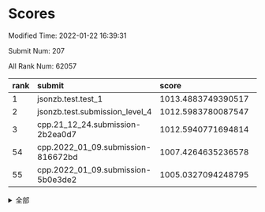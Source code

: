# Scores

Modified Time: 2022-01-22 16:39:31

Submit Num: 207

All Rank Num: 62057

| rank |               submit               |       score        |       sigma        | pk_num |
| :--- | :--------------------------------- | :----------------- | :----------------- | :----- |
| 1    | jsonzb.test.test_1                 | 1013.4883749390517 | 0.8200783269414766 | 1200   |
| 2    | jsonzb.test.submission_level_4     | 1012.5983780087547 | 0.8001775813000966 | 1192   |
| 3    | cpp.21_12_24.submission-2b2ea0d7   | 1012.5940771694814 | 0.7812180452011861 | 1201   |
| 54   | cpp.2022_01_09.submission-816672bd | 1007.4264635236578 | 0.7224753986251587 | 1191   |
| 55   | cpp.2022_01_09.submission-5b0e3de2 | 1005.0327094248795 | 0.7230313506490736 | 1200   |


<details>
<summary>全部</summary>

| rank |                 submit                 |       score        |       sigma        | pk_num |
| :--- | :------------------------------------- | :----------------- | :----------------- | :----- |
| 1    | jsonzb.test.test_1                     | 1013.4883749390517 | 0.8200783269414766 | 1200   |
| 2    | jsonzb.test.submission_level_4         | 1012.5983780087547 | 0.8001775813000966 | 1192   |
| 3    | cpp.21_12_24.submission-2b2ea0d7       | 1012.5940771694814 | 0.7812180452011861 | 1201   |
| 4    | gobigger.level_3.submission_level_3_40 | 1011.7965190725047 | 0.8026972328991608 | 1199   |
| 5    | gobigger.level_3.submission_level_3_8  | 1011.4661006709089 | 0.7872251663484403 | 1197   |
| 6    | gobigger.level_3.submission_level_3_4  | 1011.0573050755828 | 0.7696358418510617 | 1200   |
| 7    | gobigger.level_3.submission_level_3_15 | 1011.0562308432378 | 0.7582750767110454 | 1200   |
| 8    | gobigger.level_3.submission_level_3_45 | 1011.0042005408064 | 0.7532894382591884 | 1196   |
| 9    | gobigger.level_3.submission_level_3_18 | 1010.9551587345952 | 0.7782356048793486 | 1202   |
| 10   | gobigger.level_3.submission_level_3_1  | 1010.9260607254658 | 0.7652178023532518 | 1200   |
| 11   | gobigger.level_3.submission_level_3_24 | 1010.797249006985  | 0.7792302064104462 | 1203   |
| 12   | gobigger.level_3.submission_level_3_46 | 1010.7686742237271 | 0.767269980631377  | 1202   |
| 13   | gobigger.level_3.submission_level_3_23 | 1010.7364798198622 | 0.7985634872769024 | 1200   |
| 14   | gobigger.level_3.submission_level_3_5  | 1010.6311829961643 | 0.7500107334028636 | 1201   |
| 15   | gobigger.level_3.submission_level_3_37 | 1010.4293586524875 | 0.7565415599366908 | 1202   |
| 16   | gobigger.level_3.submission_level_3_10 | 1010.4252748723203 | 0.7847353412388165 | 1202   |
| 17   | gobigger.level_3.submission_level_3_42 | 1010.2964220701791 | 0.7563117212756195 | 1197   |
| 18   | gobigger.level_3.submission_level_3_35 | 1010.2162398823847 | 0.756418321875374  | 1195   |
| 19   | gobigger.level_3.submission_level_3_49 | 1010.1263716882423 | 0.7603391120729776 | 1204   |
| 20   | gobigger.level_3.submission_level_3_20 | 1009.9722040520096 | 0.7596586730966277 | 1197   |
| 21   | gobigger.level_3.submission_level_3_41 | 1009.9514458226721 | 0.7711640544590842 | 1205   |
| 22   | gobigger.level_3.submission_level_3_26 | 1009.9347710474857 | 0.7843320708459198 | 1199   |
| 23   | gobigger.level_3.submission_level_3_34 | 1009.8548993394083 | 0.7321499083612633 | 1200   |
| 24   | gobigger.level_3.submission_level_3_11 | 1009.7849819652802 | 0.7542079373429456 | 1198   |
| 25   | gobigger.level_3.submission_level_3_12 | 1009.7392625296005 | 0.7518040540630657 | 1196   |
| 26   | gobigger.level_3.submission_level_3_29 | 1009.718274672685  | 0.7556108504326413 | 1199   |
| 27   | gobigger.level_3.submission_level_3_13 | 1009.6714701193785 | 0.7644234389114726 | 1197   |
| 28   | gobigger.level_3.submission_level_3_25 | 1009.6686480300162 | 0.7567463293718948 | 1200   |
| 29   | gobigger.level_3.submission_level_3_32 | 1009.6670529344814 | 0.7449326298908521 | 1194   |
| 30   | gobigger.level_3.submission_level_3_2  | 1009.6561621717431 | 0.7714437016034379 | 1200   |
| 31   | gobigger.level_3.submission_level_3_19 | 1009.4190226780801 | 0.7548448884813819 | 1201   |
| 32   | gobigger.level_3.submission_level_3_6  | 1009.4087283018525 | 0.7583013785885241 | 1200   |
| 33   | gobigger.level_3.submission_level_3_43 | 1009.3811345422976 | 0.7525684631233093 | 1198   |
| 34   | gobigger.level_3.submission_level_3_9  | 1009.3485558941337 | 0.7831313893438084 | 1200   |
| 35   | gobigger.level_3.submission_level_3_33 | 1009.2926845066931 | 0.7549544816570634 | 1190   |
| 36   | gobigger.level_3.submission_level_3_38 | 1009.2459632519283 | 0.7717072689725254 | 1195   |
| 37   | gobigger.level_3.submission_level_3_44 | 1009.1646115974117 | 0.7557855456141429 | 1198   |
| 38   | gobigger.level_3.submission_level_3_39 | 1009.1474192123545 | 0.7514277253441157 | 1203   |
| 39   | gobigger.level_3.submission_level_3_30 | 1009.1127859731112 | 0.7670440434486919 | 1200   |
| 40   | gobigger.level_3.submission_level_3_21 | 1009.0726340787379 | 0.7381854601077589 | 1197   |
| 41   | gobigger.level_3.submission_level_3_3  | 1009.0636706956271 | 0.74714586674971   | 1198   |
| 42   | gobigger.level_3.submission_level_3_17 | 1009.0346524879941 | 0.7452713777366856 | 1194   |
| 43   | gobigger.level_3.submission_level_3_22 | 1008.9557766182068 | 0.7372562298613077 | 1202   |
| 44   | gobigger.level_3.submission_level_3_28 | 1008.863091715005  | 0.7334856195782135 | 1199   |
| 45   | gobigger.level_3.submission_level_3_14 | 1008.860857963742  | 0.7545000061591038 | 1200   |
| 46   | gobigger.level_3.submission_level_3_48 | 1008.7767725775212 | 0.7505007854909008 | 1198   |
| 47   | gobigger.level_3.submission_level_3_31 | 1008.7653071914027 | 0.7429976673243608 | 1197   |
| 48   | gobigger.level_3.submission_level_3_0  | 1008.7494785775236 | 0.7573133676514363 | 1195   |
| 49   | gobigger.level_3.submission_level_3_47 | 1008.4860565328751 | 0.7551701936399755 | 1196   |
| 50   | gobigger.level_3.submission_level_3_36 | 1008.2397039954802 | 0.7445608496710004 | 1202   |
| 51   | gobigger.level_3.submission_level_3_27 | 1008.2368588422909 | 0.7558271094852124 | 1203   |
| 52   | gobigger.level_3.submission_level_3_7  | 1007.9523986111631 | 0.7398338468516147 | 1197   |
| 53   | gobigger.level_3.submission_level_3_16 | 1007.9346004037504 | 0.7456198070591269 | 1198   |
| 54   | cpp.2022_01_09.submission-816672bd     | 1007.4264635236578 | 0.7224753986251587 | 1191   |
| 55   | cpp.2022_01_09.submission-5b0e3de2     | 1005.0327094248795 | 0.7230313506490736 | 1200   |
| 56   | gobigger.level_1.submission_level_1_28 | 1004.6723355049111 | 0.7202566998293197 | 1207   |
| 57   | gobigger.level_1.submission_level_1_39 | 1004.6577125227893 | 0.709078408750791  | 1199   |
| 58   | gobigger.level_1.submission_level_1_23 | 1004.5556735619889 | 0.7145979778442454 | 1200   |
| 59   | gobigger.level_1.submission_level_1_26 | 1004.5464814633565 | 0.7249073190950113 | 1194   |
| 60   | gobigger.level_1.submission_level_1_27 | 1004.5270358175634 | 0.725377079903732  | 1203   |
| 61   | gobigger.level_1.submission_level_1_19 | 1004.4936353830666 | 0.7169486607222014 | 1200   |
| 62   | gobigger.level_1.submission_level_1_3  | 1004.4917713271781 | 0.7204248636633132 | 1203   |
| 63   | gobigger.level_1.submission_level_1_25 | 1004.4370699971207 | 0.7139791051764046 | 1203   |
| 64   | gobigger.level_1.submission_level_1_36 | 1004.3798924357441 | 0.7169381150110421 | 1197   |
| 65   | gobigger.level_1.submission_level_1_12 | 1004.3624782664066 | 0.7158140444344299 | 1199   |
| 66   | gobigger.level_1.submission_level_1_32 | 1004.1759312526566 | 0.7167398925037649 | 1198   |
| 67   | gobigger.level_1.submission_level_1_4  | 1003.9389113348917 | 0.709042872638968  | 1196   |
| 68   | gobigger.level_1.submission_level_1_43 | 1003.8592593079222 | 0.7218561283707858 | 1202   |
| 69   | gobigger.level_1.submission_level_1_37 | 1003.8488579549646 | 0.7168756283124976 | 1197   |
| 70   | gobigger.level_1.submission_level_1_45 | 1003.7578166218991 | 0.7081959687252705 | 1197   |
| 71   | gobigger.level_1.submission_level_1_17 | 1003.7298678131256 | 0.7128076739322157 | 1200   |
| 72   | gobigger.level_1.submission_level_1_46 | 1003.6704394869794 | 0.7164550498583488 | 1199   |
| 73   | gobigger.level_1.submission_level_1_30 | 1003.6527304414927 | 0.710552124449899  | 1192   |
| 74   | gobigger.level_1.submission_level_1_11 | 1003.6452413625329 | 0.7167700688109969 | 1202   |
| 75   | gobigger.level_1.submission_level_1_41 | 1003.5118937365128 | 0.7132687033186187 | 1199   |
| 76   | gobigger.level_1.submission_level_1_2  | 1003.5103920286415 | 0.7161467252147297 | 1200   |
| 77   | gobigger.level_1.submission_level_1_24 | 1003.5052625924394 | 0.7212225886479638 | 1202   |
| 78   | gobigger.level_1.submission_level_1_31 | 1003.4516909889913 | 0.7216087443608677 | 1201   |
| 79   | gobigger.level_1.submission_level_1_20 | 1003.3876426928314 | 0.7060993930244231 | 1196   |
| 80   | gobigger.level_1.submission_level_1_8  | 1003.374156941842  | 0.7041681256170361 | 1202   |
| 81   | gobigger.level_1.submission_level_1_40 | 1003.3678820838895 | 0.718946820821675  | 1195   |
| 82   | gobigger.level_1.submission_level_1_5  | 1003.3381918307296 | 0.7257323504678804 | 1199   |
| 83   | gobigger.level_1.submission_level_1_1  | 1003.3218496239922 | 0.7224637455124029 | 1204   |
| 84   | gobigger.level_1.submission_level_1_34 | 1003.2701345960755 | 0.7340558799828619 | 1204   |
| 85   | gobigger.level_1.submission_level_1_22 | 1003.2088236675119 | 0.7216782389855503 | 1201   |
| 86   | gobigger.level_1.submission_level_1_16 | 1003.2041741665724 | 0.7120519049299024 | 1201   |
| 87   | gobigger.level_1.submission_level_1_38 | 1003.0684542447752 | 0.7240843390403275 | 1198   |
| 88   | gobigger.level_1.submission_level_1_33 | 1003.0377044399407 | 0.7145070003521797 | 1204   |
| 89   | gobigger.level_1.submission_level_1_13 | 1002.9706986716037 | 0.712059035046585  | 1194   |
| 90   | gobigger.level_1.submission_level_1_49 | 1002.9470192268823 | 0.7039918493846403 | 1201   |
| 91   | gobigger.level_1.submission_level_1_35 | 1002.9101441553537 | 0.7218442095470209 | 1197   |
| 92   | gobigger.level_1.submission_level_1_18 | 1002.9069397375631 | 0.7214441299758063 | 1199   |
| 93   | gobigger.level_1.submission_level_1_14 | 1002.7527672853439 | 0.7206665226916719 | 1199   |
| 94   | gobigger.level_1.submission_level_1_15 | 1002.7054210533723 | 0.715929141011719  | 1201   |
| 95   | gobigger.level_1.submission_level_1_9  | 1002.6707460689219 | 0.7134145174120355 | 1197   |
| 96   | gobigger.level_1.submission_level_1_42 | 1002.6690970626267 | 0.7073401111101212 | 1198   |
| 97   | gobigger.level_1.submission_level_1_48 | 1002.5861887312946 | 0.7219185417567147 | 1207   |
| 98   | gobigger.level_1.submission_level_1_0  | 1002.5515324593066 | 0.7115218502237238 | 1193   |
| 99   | gobigger.level_1.submission_level_1_29 | 1002.4840697572587 | 0.7127868231630958 | 1197   |
| 100  | gobigger.level_1.submission_level_1_47 | 1002.4263116620214 | 0.7158174115457935 | 1197   |
| 101  | gobigger.level_1.submission_level_1_21 | 1002.3144215527032 | 0.7146225286736997 | 1197   |
| 102  | gobigger.level_1.submission_level_1_10 | 1002.1218776250748 | 0.7129155088542211 | 1199   |
| 103  | gobigger.level_1.submission_level_1_6  | 1002.104749127156  | 0.7062428545233935 | 1205   |
| 104  | gobigger.level_1.submission_level_1_44 | 1001.6539027687032 | 0.7006604509440052 | 1195   |
| 105  | gobigger.level_1.submission_level_1_7  | 1001.536238560913  | 0.7159360596970169 | 1203   |
| 106  | gobigger.random.submission_random_36   | 996.9212876071136  | 0.7154753969876003 | 1200   |
| 107  | gobigger.random.submission_random_30   | 996.9024786803246  | 0.7131915920135726 | 1196   |
| 108  | gobigger.random.submission_random_13   | 996.810099220889   | 0.7187899867007598 | 1202   |
| 109  | gobigger.random.submission_random_4    | 996.6080911492113  | 0.7155186872156527 | 1202   |
| 110  | gobigger.random.submission_random_48   | 996.5725372026943  | 0.7057763232379592 | 1203   |
| 111  | gobigger.random.submission_random_31   | 996.4993608519186  | 0.7074456418824298 | 1202   |
| 112  | gobigger.random.submission_random_17   | 996.4210341172483  | 0.7053260945090634 | 1198   |
| 113  | gobigger.random.submission_random_1    | 996.3003320151686  | 0.7121448604731827 | 1199   |
| 114  | gobigger.random.submission_random_39   | 996.2658972235156  | 0.7072303220075491 | 1199   |
| 115  | gobigger.random.submission_random_7    | 996.2272832314924  | 0.7047455283221504 | 1201   |
| 116  | gobigger.random.submission_random_44   | 996.2208690393106  | 0.7059567991725056 | 1203   |
| 117  | gobigger.random.submission_random_37   | 996.1567964090019  | 0.7155803648855739 | 1193   |
| 118  | gobigger.random.submission_random_34   | 996.1249289749176  | 0.7171612479924471 | 1206   |
| 119  | gobigger.random.submission_random_16   | 996.1241880675036  | 0.7177293241242636 | 1197   |
| 120  | gobigger.random.submission_random_38   | 996.0983649731564  | 0.7079196255941304 | 1201   |
| 121  | gobigger.random.submission_random_47   | 996.0946747463036  | 0.7020257757706825 | 1196   |
| 122  | gobigger.random.submission_random_15   | 996.0735115293519  | 0.7174094688880686 | 1199   |
| 123  | gobigger.random.submission_random_5    | 996.0120242201473  | 0.7095228348304509 | 1206   |
| 124  | gobigger.random.submission_random_3    | 996.0086643085516  | 0.7157905778160895 | 1202   |
| 125  | gobigger.random.submission_random_14   | 995.9942618388416  | 0.7215079567734735 | 1202   |
| 126  | gobigger.random.submission_random_18   | 995.9798326091369  | 0.7058818962553941 | 1197   |
| 127  | gobigger.random.submission_random_24   | 995.9721037362539  | 0.7263002381327257 | 1196   |
| 128  | gobigger.random.submission_random_2    | 995.9674273733976  | 0.7032006566625872 | 1205   |
| 129  | gobigger.random.submission_random_40   | 995.9412034541291  | 0.7204377060101678 | 1196   |
| 130  | gobigger.random.submission_random_46   | 995.8782853356006  | 0.7029672646084569 | 1192   |
| 131  | gobigger.random.submission_random_41   | 995.8583033232264  | 0.7032189765851252 | 1203   |
| 132  | gobigger.random.submission_random_29   | 995.8318943754033  | 0.6993463485943319 | 1201   |
| 133  | gobigger.random.submission_random_33   | 995.6767833819949  | 0.7089472463304003 | 1195   |
| 134  | gobigger.random.submission_random_22   | 995.6596638245161  | 0.700627370577179  | 1202   |
| 135  | gobigger.random.submission_random_25   | 995.5843770869662  | 0.7138810272458206 | 1201   |
| 136  | gobigger.random.submission_random_26   | 995.5827706067251  | 0.70947213365827   | 1201   |
| 137  | gobigger.random.submission_random_32   | 995.5574004398471  | 0.7104295996166287 | 1196   |
| 138  | gobigger.random.submission_random_42   | 995.5469154007509  | 0.6996051314751164 | 1199   |
| 139  | gobigger.random.submission_random_8    | 995.5383703439201  | 0.7145321332472242 | 1199   |
| 140  | gobigger.random.submission_random_20   | 995.4677271963919  | 0.715906011027531  | 1194   |
| 141  | gobigger.random.submission_random_9    | 995.4130244179761  | 0.7343154206791556 | 1202   |
| 142  | gobigger.random.submission_random_12   | 995.3579686201788  | 0.7103839123656347 | 1201   |
| 143  | gobigger.random.submission_random_27   | 995.3269693298923  | 0.7145776297980931 | 1202   |
| 144  | gobigger.random.submission_random_35   | 995.3225300785333  | 0.7202264103625713 | 1198   |
| 145  | gobigger.random.submission_random_19   | 995.3130560412221  | 0.7118241872471566 | 1204   |
| 146  | gobigger.random.submission_random_10   | 995.291346680974   | 0.7125997285089406 | 1200   |
| 147  | gobigger.random.submission_random_21   | 995.2893506282448  | 0.7171315722696816 | 1205   |
| 148  | gobigger.random.submission_random_23   | 995.1234336465769  | 0.7098461552982261 | 1196   |
| 149  | gobigger.random.submission_random_0    | 995.0410857448124  | 0.7093558938129046 | 1199   |
| 150  | gobigger.random.submission_random_49   | 995.0275128008841  | 0.709967226128443  | 1195   |
| 151  | gobigger.random.submission_random_43   | 994.9742901953442  | 0.7142114461769159 | 1201   |
| 152  | gobigger.random.submission_random_11   | 994.9736001375859  | 0.7108002782758089 | 1198   |
| 153  | gobigger.random.submission_random_28   | 994.9685531340743  | 0.7030366543478369 | 1201   |
| 154  | gobigger.random.submission_random_45   | 994.638150871803   | 0.7283068960457612 | 1197   |
| 155  | gobigger.random.submission_random_6    | 994.614750531024   | 0.704136794903059  | 1196   |
| 156  | gobigger.level_2.submission_level_2_41 | 994.0507127120245  | 0.7229104032886237 | 1199   |
| 157  | gobigger.level_2.submission_level_2_6  | 993.5875341790213  | 0.7422824787542219 | 1201   |
| 158  | gobigger.level_2.submission_level_2_14 | 993.5805065389117  | 0.729133780548617  | 1202   |
| 159  | gobigger.level_2.submission_level_2_44 | 993.4522065050501  | 0.7312217482104804 | 1197   |
| 160  | gobigger.level_2.submission_level_2_30 | 993.3394170880633  | 0.7237142981631699 | 1195   |
| 161  | gobigger.level_2.submission_level_2_49 | 993.2453800585477  | 0.734585375621265  | 1200   |
| 162  | gobigger.level_2.submission_level_2_3  | 993.1894733125719  | 0.7314085053224958 | 1203   |
| 163  | gobigger.level_2.submission_level_2_45 | 992.9577313844449  | 0.7283185348137156 | 1194   |
| 164  | gobigger.level_2.submission_level_2_9  | 992.9428541939021  | 0.7373699656628914 | 1196   |
| 165  | gobigger.level_2.submission_level_2_5  | 992.8507386277444  | 0.7298412794099156 | 1203   |
| 166  | gobigger.level_2.submission_level_2_25 | 992.7607253003379  | 0.7397731445253141 | 1203   |
| 167  | gobigger.level_2.submission_level_2_21 | 992.6831354666643  | 0.7598204895580625 | 1200   |
| 168  | gobigger.level_2.submission_level_2_29 | 992.6290170423276  | 0.7362407734876991 | 1201   |
| 169  | gobigger.level_2.submission_level_2_31 | 992.6077879101337  | 0.756345404554282  | 1196   |
| 170  | gobigger.level_2.submission_level_2_26 | 992.595921867548   | 0.7448941157203262 | 1199   |
| 171  | gobigger.level_2.submission_level_2_48 | 992.5636431922024  | 0.7406583211547144 | 1197   |
| 172  | gobigger.level_2.submission_level_2_32 | 992.5485458007673  | 0.7291713759978363 | 1203   |
| 173  | gobigger.level_2.submission_level_2_2  | 992.5385935076145  | 0.7453721405727353 | 1198   |
| 174  | gobigger.level_2.submission_level_2_7  | 992.4998468556863  | 0.7420161500314427 | 1195   |
| 175  | gobigger.level_2.submission_level_2_20 | 992.4992022770668  | 0.7470056311597649 | 1202   |
| 176  | gobigger.level_2.submission_level_2_24 | 992.4891642613882  | 0.7474555879891939 | 1197   |
| 177  | gobigger.level_2.submission_level_2_47 | 992.4217671054985  | 0.7370140389094095 | 1195   |
| 178  | gobigger.level_2.submission_level_2_4  | 992.4163324312204  | 0.7303961040267598 | 1201   |
| 179  | gobigger.level_2.submission_level_2_40 | 992.3587512408559  | 0.7332250740807547 | 1199   |
| 180  | gobigger.level_2.submission_level_2_46 | 992.3495462143009  | 0.739282311803766  | 1197   |
| 181  | gobigger.level_2.submission_level_2_39 | 992.0673611555293  | 0.7556195713045608 | 1205   |
| 182  | gobigger.level_2.submission_level_2_15 | 992.0664250335047  | 0.7339966008174995 | 1196   |
| 183  | gobigger.level_2.submission_level_2_12 | 991.9517597695959  | 0.7679247866708122 | 1200   |
| 184  | gobigger.level_2.submission_level_2_17 | 991.8488652845954  | 0.7444202861373869 | 1197   |
| 185  | gobigger.level_2.submission_level_2_43 | 991.7735074746862  | 0.7443608689164869 | 1194   |
| 186  | gobigger.level_2.submission_level_2_10 | 991.7630079939954  | 0.7321957891814721 | 1197   |
| 187  | gobigger.level_2.submission_level_2_13 | 991.7551275820822  | 0.7590526315503745 | 1197   |
| 188  | gobigger.level_2.submission_level_2_0  | 991.7544688992165  | 0.7448217509773576 | 1200   |
| 189  | gobigger.level_2.submission_level_2_42 | 991.7429897114952  | 0.7438271164602883 | 1198   |
| 190  | gobigger.level_2.submission_level_2_19 | 991.6528040014559  | 0.7302665807386826 | 1196   |
| 191  | gobigger.level_2.submission_level_2_11 | 991.5691897391343  | 0.7520344643074474 | 1201   |
| 192  | gobigger.level_2.submission_level_2_27 | 991.4819719162308  | 0.7732469920182572 | 1200   |
| 193  | gobigger.level_2.submission_level_2_36 | 991.4292739795658  | 0.7428959826607571 | 1196   |
| 194  | gobigger.level_2.submission_level_2_34 | 991.3686254009415  | 0.7638709010068057 | 1196   |
| 195  | gobigger.level_2.submission_level_2_23 | 991.3009350948641  | 0.7590557354976118 | 1200   |
| 196  | gobigger.level_2.submission_level_2_28 | 991.2683452646229  | 0.7520237126919354 | 1199   |
| 197  | gobigger.level_2.submission_level_2_18 | 991.2486702532311  | 0.7395160215830152 | 1201   |
| 198  | gobigger.level_2.submission_level_2_33 | 991.1967460259708  | 0.7413590001722854 | 1200   |
| 199  | gobigger.level_2.submission_level_2_38 | 991.1406382362056  | 0.7428171502662989 | 1200   |
| 200  | gobigger.level_2.submission_level_2_37 | 990.9309658957897  | 0.7835503059151053 | 1198   |
| 201  | gobigger.level_2.submission_level_2_1  | 990.7562173244366  | 0.7790300041890954 | 1199   |
| 202  | gobigger.level_2.submission_level_2_8  | 990.7157846904873  | 0.7572250225447397 | 1205   |
| 203  | gobigger.level_2.submission_level_2_35 | 990.6350378922208  | 0.7565460602778264 | 1197   |
| 204  | gobigger.level_2.submission_level_2_22 | 990.6168150743175  | 0.7596354676465401 | 1205   |
| 205  | gobigger.level_2.submission_level_2_16 | 989.8521161102915  | 0.770359641599864  | 1198   |
| 206  | gobigger.none.submission_none_0        | 977.2976140344227  | 1.2845029817295752 | 1196   |
| 207  | gobigger.none.submission_none_1        | 975.9128736591176  | 1.4093756824894281 | 1205   |

</details>